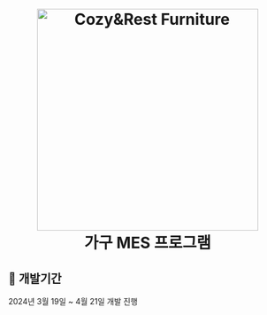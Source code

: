 <h1 align="center">
  <br>
  <img src="https://github.com/jihyeon00/CNR_FURNITURE/assets/120089047/be0d3185-ce03-4e08-a777-5a3264c0c370" alt="Cozy&Rest Furniture" width="400">
  <br>
  가구 MES 프로그램
  <br>
</h1>

## :calendar: 개발기간

2024년 3월 19일 ~ 4월 21일 개발 진행
